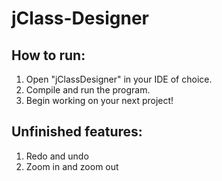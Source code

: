 # jClass-Designer
## How to run:
1.  Open "jClassDesigner" in your IDE of choice.
2.  Compile and run the program.
3.  Begin working on your next project!

## Unfinished features:
1.  Redo and undo
2.  Zoom in and zoom out
